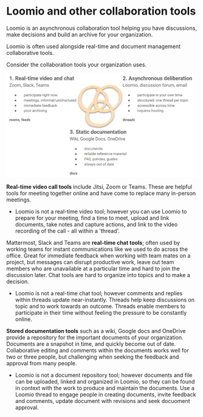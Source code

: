 # Loomio and other collaboration tools

Loomio is an asynchronous collaboration tool helping you have discussions, make decisions and build an archive for your organization.  

Loomio is often used alongside real-time and document management collaborative tools.  

Consider the collaboration tools your organization uses.

![](map-tools.png)

**Real-time video call tools** include Jitsi, Zoom or Teams. These are helpful tools for meeting together online and have come to replace many in-person meetings.  
- Loomio is not a real-time video tool; however you can use Loomio to prepare for your meeting, find a time to meet, upload and link documents, take notes and capture actions, and link to the video recording of the call - all within a 'thread'.

Mattermost, Slack and Teams are **real-time chat tools**; often used by working teams for instant communications like we used to do across the office. Great for immediate feedback when working with team mates on a project, but messages can disrupt productive work, leave out team members who are unavailable at a particular time and hard to join the discussion later.  Chat tools are hard to organize into topics and to make a decision.
- Loomio is not a real-time chat tool; however comments and replies within threads update near-instantly. Threads help keep discussions on topic and to work towards an outcome.  Threads enable members to participate in their time without feeling the pressure to be constantly online.

**Stored documentation tools** such as a wiki, Google docs and OneDrive provide a repository for the important documents of your organization.  Documents are a snapshot in time, and quickly become out of date.  Collaborative editing and comments within the documents works well for two or three people, but challenging when seeking the feedback and approval from many people.
- Loomio is not a document repository tool; however documents and file can be uploaded, linked and organized in Loomio, so they can be found in context with the work to produce and maintain the documents.  Use a Loomio thread to engage people in creating documents, invite feedback and comments, update document with revisions and seek docuoment approval.
